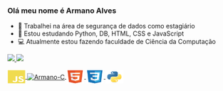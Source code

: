 ### Olá meu nome é Armano Alves 

- 🔭 Trabalhei na área de segurança de dados como estagiário
- 🌱 Estou estudando Python, DB, HTML, CSS e JavaScript
- 💻 Atualmente estou fazendo faculdade de Ciência da Computação
 &nbsp;
<div>
  <a href="https://https://github.com/armanoalves">
  <img height="190em" src="https://github-readme-stats.vercel.app/api?username=armanoalves&show_icons=true&theme=dark&include_all_commits=true&count_private=true"/>
  <img height="190em" src="https://github-readme-stats.vercel.app/api/top-langs/?username=armanoalves&layout=compact&langs_count=7&theme=dark"/>
</div>
  
  <div style="display: inline_block"><br>
  <img align="center" alt="Armano-Js" height="30" width="40" src="https://raw.githubusercontent.com/devicons/devicon/master/icons/javascript/javascript-plain.svg">
  
  <img align="center" alt="Armano-C" height="30" width="40" src="https://cdn.jsdelivr.net/gh/devicons/devicon/icons/c/c-original.svg">
  <img align="center" alt="Armano-HTML" height="30" width="40" src="https://raw.githubusercontent.com/devicons/devicon/master/icons/html5/html5-original.svg">
  <img align="center" alt="Armano-CSS" height="30" width="40" src="https://raw.githubusercontent.com/devicons/devicon/master/icons/css3/css3-original.svg">
  <img align="center" alt="Armano-Python" height="30" width="40" src="https://raw.githubusercontent.com/devicons/devicon/master/icons/python/python-original.svg">
  
</div>
 
